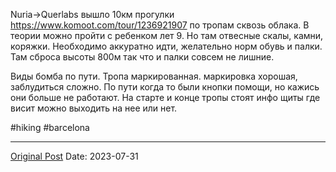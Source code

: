 Nuria->Querlabs вышло 10км прогулки https://www.komoot.com/tour/1236921907 по тропам сквозь облака. В теории можно пройти с ребенком лет 9. Но там отвесные скалы, камни, коряжки. Необходимо аккуратно идти, желательно норм обувь и палки. Там сброса высоты 800м так что и  палки совсем не лишние.


Виды бомба по пути. Тропа маркированная. маркировка хорошая, заблудиться сложно. По пути когда то были кнопки помощи, но кажись они больше не работают. На старте и конце тропы стоят инфо щиты где висит можно выходить на нее или нет.

#hiking #barcelona

---
[Original Post](https://t.me/lev2tarragona/1393)
Date: 2023-07-31
